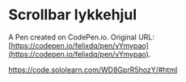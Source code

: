 # Scrollbar lykkehjul

A Pen created on CodePen.io. Original URL: [https://codepen.io/felixdq/pen/vYmypao](https://codepen.io/felixdq/pen/vYmypao).

https://code.sololearn.com/WD8GprR5hozY/#html

